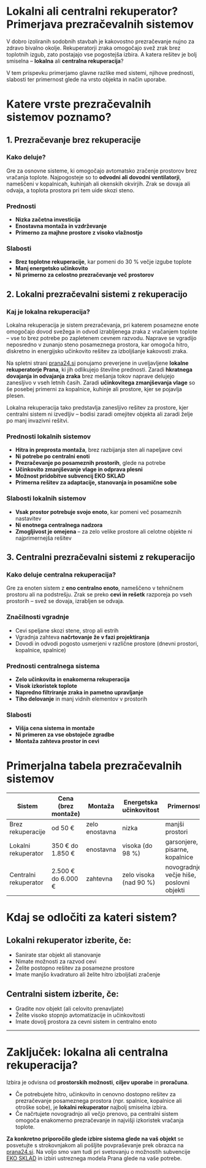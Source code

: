 # Lokalni ali centralni rekuperator? Primerjava prezračevalnih sistemov


V dobro izoliranih sodobnih stavbah je kakovostno prezračevanje nujno za zdravo bivalno okolje. Rekuperatorji zraka omogočajo svež zrak brez toplotnih izgub, zato postajajo vse pogostejša izbira. A katera rešitev je bolj smiselna – **lokalna** ali **centralna rekuperacija**?

V tem prispevku primerjamo glavne razlike med sistemi, njihove prednosti, slabosti ter primernost glede na vrsto objekta in način uporabe.



# Katere vrste prezračevalnih sistemov poznamo?

## 1. Prezračevanje brez rekuperacije

### Kako deluje?

Gre za osnovne sisteme, ki omogočajo avtomatsko zračenje prostorov brez vračanja toplote. Najpogosteje so to **odvodni ali dovodni ventilatorji**, nameščeni v kopalnicah, kuhinjah ali okenskih okvirjih. Zrak se dovaja ali odvaja, a toplota prostora pri tem uide skozi steno.

### Prednosti

- **Nizka začetna investicija**
- **Enostavna montaža in vzdrževanje**
- **Primerno za majhne prostore z visoko vlažnostjo**

### Slabosti

- **Brez toplotne rekuperacije**, kar pomeni do 30 % večje izgube toplote
- **Manj energetsko učinkovito**
- **Ni primerno za celostno prezračevanje več prostorov**


## 2. Lokalni prezračevalni sistemi z rekuperacijo
### Kaj je lokalna rekuperacija?

Lokalna rekuperacija je sistem prezračevanja, pri katerem posamezne enote omogočajo dovod svežega in odvod izrabljenega zraka z vračanjem toplote – vse to brez potrebe po zapletenem cevnem razvodu. Naprave se vgradijo neposredno v zunanjo steno posameznega prostora, kar omogoča hitro, diskretno in energijsko učinkovito rešitev za izboljšanje kakovosti zraka.

Na spletni strani [prana24.si](https://www.prana24.si) ponujamo preverjene in uveljavljene **lokalne rekuperatorje Prana**, ki jih odlikujejo številne prednosti. Zaradi **hkratnega dovajanja in odvajanja zraka** brez mešanja tokov naprave delujejo zanesljivo v vseh letnih časih.  Zaradi **učinkovitega zmanjševanja vlage** so še posebej primerni za kopalnice, kuhinje ali prostore, kjer se pojavlja plesen.

Lokalna rekuperacija tako predstavlja zanesljivo rešitev za prostore, kjer centralni sistem ni izvedljiv – bodisi zaradi omejitev objekta ali zaradi želje po manj invazivni rešitvi.



### Prednosti lokalnih sistemov

- **Hitra in preprosta montaža**, brez razbijanja sten ali napeljave cevi
- **Ni potrebe po centralni enoti**
- **Prezračevanje po posameznih prostorih**, glede na potrebe
- **Učinkovito zmanjševanje vlage in odprava plesni**
- **Možnost pridobitve subvencij EKO SKLAD**
- **Primerna rešitev za adaptacije, stanovanja in posamične sobe**


### Slabosti lokalnih sistemov

- **Vsak prostor potrebuje svojo enoto**, kar pomeni več posameznih nastavitev
- **Ni enotnega centralnega nadzora**
- **Zmogljivost je omejena** – za zelo velike prostore ali celotne objekte ni najprimernejša rešitev




## 3. Centralni prezračevalni sistemi z rekuperacijo

### Kako deluje centralna rekuperacija?

Gre za enoten sistem z **eno centralno enoto**, nameščeno v tehničnem prostoru ali na podstrešju. Zrak se preko **cevi in rešetk** razporeja po vseh prostorih – svež se dovaja, izrabljen se odvaja.

### Značilnosti vgradnje

- Cevi speljane skozi stene, strop ali estrih
- Vgradnja zahteva **načrtovanje že v fazi projektiranja**
- Dovodi in odvodi pogosto usmerjeni v različne prostore (dnevni prostori, kopalnice, spalnice)

### Prednosti centralnega sistema

- **Zelo učinkovita in enakomerna rekuperacija**
- **Visok izkoristek toplote**
- **Napredno filtriranje zraka in pametno upravljanje**
- **Tiho delovanje** in manj vidnih elementov v prostorih

### Slabosti

- **Višja cena sistema in montaže**
- **Ni primeren za vse obstoječe zgradbe**
- **Montaža zahteva prostor in cevi**

# Primerjalna tabela prezračevalnih sistemov

| Sistem                         | Cena (brez montaže) | Montaža        | Energetska učinkovitost | Primernost                                  |
|-------------------------------|---------------------|----------------|--------------------------|----------------------------------------------|
| Brez rekuperacije             | od 50 €             | zelo enostavna | nizka                    | manjši prostori |
| Lokalni rekuperator           | 350 € do 1.850 €    | enostavna      | visoka (do 98 %)         | garsonjere, pisarne, kopalnice   |
| Centralni rekuperator         | 2.500 € do 6.000 €  | zahtevna       | zelo visoka (nad 90 %)   | novogradnje, večje hiše, poslovni objekti    |



# Kdaj se odločiti za kateri sistem?

## Lokalni rekuperator izberite, če:

- Sanirate star objekt ali stanovanje
- Nimate možnosti za razvod cevi
- Želite postopno rešitev za posamezne prostore
- Imate manjšo kvadraturo ali želite hitro izboljšati zračenje

## Centralni sistem izberite, če:

- Gradite nov objekt (ali celovito prenavljate)
- Želite visoko stopnjo avtomatizacije in učinkovitosti
- Imate dovolj prostora za cevni sistem in centralno enoto

---

# Zaključek: lokalna ali centralna rekuperacija?

Izbira je odvisna od **prostorskih možnosti**, **ciljev uporabe** in **proračuna**.

- Če potrebujete hitro, učinkovito in cenovno dostopno rešitev za prezračevanje posameznega prostora (npr. spalnice, kopalnice ali otroške sobe), je **lokalni rekuperator** najbolj smiselna izbira.
- Če načrtujete novogradnjo ali večjo prenovo, pa centralni sistem omogoča enakomerno prezračevanje in najvišji izkoristek vračanja toplote.

**Za konkretno priporočilo glede izbire sistema glede na vaš objekt** se posvetujte s strokovnjakom ali pošljite povpraševanje prek obrazca na [prana24.si](https://www.prana24.si). Na voljo smo vam tudi pri svetovanju o možnostih subvencije [EKO SKLAD](https://www.ekosklad.si) in izbiri ustreznega modela Prana glede na vaše potrebe.




